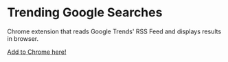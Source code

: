 # Trending Google Searches

Chrome extension that reads Google Trends' RSS Feed and displays results in browser. 

[Add to Chrome here!](https://chrome.google.com/webstore/detail/trending-google-searches/ggpomgobocmlpmnlcaokmlepabjfmjbg)
